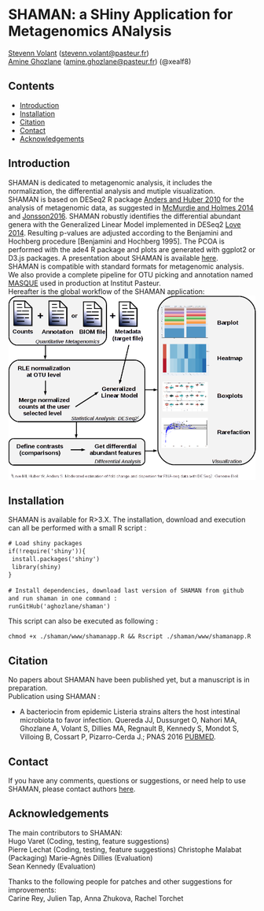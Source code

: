 # SHAMAN: a SHiny Application for Metagenomics ANalysis
[Stevenn Volant](https://research.pasteur.fr/fr/member/stevenn-volant/) (stevenn.volant@pasteur.fr)  
[Amine Ghozlane](https://research.pasteur.fr/fr/member/amine-ghozlane/) (amine.ghozlane@pasteur.fr) (@xealf8)

## Contents

- [Introduction](#introduction)
- [Installation](#installation)
- [Citation](#citation)
- [Contact](#contact)
- [Acknowledgements](#acknowledgements)

## Introduction

SHAMAN is dedicated to metagenomic analysis, it includes the normalization, the differential analysis and mutiple visualization.  
SHAMAN is based on DESeq2 R package [Anders and Huber 2010](http://www.ncbi.nlm.nih.gov/pubmed/20979621) for the analysis of metagenomic data, as suggested in [McMurdie and Holmes 2014](http://www.ncbi.nlm.nih.gov/pmc/articles/PMC3974642/) and [Jonsson2016](http://www.ncbi.nlm.nih.gov/pmc/articles/PMC4727335/).
SHAMAN robustly identifies the differential abundant genera with the Generalized Linear Model implemented in DESeq2 [Love 2014](http://www.ncbi.nlm.nih.gov/pubmed/25516281).
Resulting p-values are adjusted according to the Benjamini and Hochberg procedure [Benjamini and Hochberg 1995].
The PCOA is performed with the ade4 R package and plots are generated with ggplot2 or D3.js packages.
A presentation about SHAMAN is available [here](www/shaman_presentation.pdf).  
SHAMAN is compatible with standard formats for metagenomic analysis. We also provide a complete pipeline for OTU picking and annotation named [MASQUE](https://github.com/aghozlane/masque) used in production at Institut Pasteur.  
Hereafter is the global workflow of the SHAMAN application:  
<img src="www/Workflow.png" align="center" />

## Installation

SHAMAN is available for R>3.X. The installation, download and execution can all be performed with a small R script :
```
# Load shiny packages
if(!require('shiny')){
 install.packages('shiny')
 library(shiny)
}

# Install dependencies, download last version of SHAMAN from github and run shaman in one command :
runGitHub('aghozlane/shaman')
```
This script can also be executed as following : 
```
chmod +x ./shaman/www/shamanapp.R && Rscript ./shaman/www/shamanapp.R
```

## Citation

No papers about SHAMAN have been published yet, but a manuscript is in preparation.  
Publication using SHAMAN :  
  
- A bacteriocin from epidemic Listeria strains alters the host intestinal microbiota to favor infection. Quereda JJ, Dussurget O, Nahori MA, Ghozlane A, Volant S, Dillies MA, Regnault B, Kennedy S, Mondot S, Villoing B, Cossart P, Pizarro-Cerda J.; PNAS 2016 [PUBMED](http://www.ncbi.nlm.nih.gov/pubmed/27140611).


## Contact

If you have any comments, questions or suggestions, or need help to use SHAMAN, please contact authors [here](shaman@pasteur.fr).

## Acknowledgements

The main contributors to SHAMAN:  
Hugo Varet (Coding, testing, feature suggestions)  
Pierre Lechat (Coding, testing, feature suggestions)
Christophe Malabat (Packaging)
Marie-Agnès Dillies (Evaluation)  
Sean Kennedy (Evaluation)  

Thanks to the following people for patches and other suggestions for improvements:  
Carine Rey, Julien Tap, Anna Zhukova, Rachel Torchet

